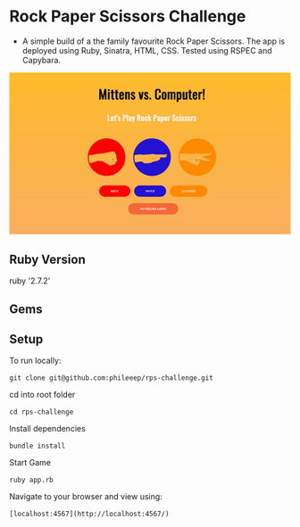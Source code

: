 # Rock Paper Scissors Challenge

- A simple build of a the family favourite Rock Paper Scissors. The app is deployed using Ruby, Sinatra, HTML, CSS. Tested using RSPEC and Capybara. 

![RPS Image](/images/loading_screen.png)

## Ruby Version
ruby '2.7.2'

## Gems


## Setup 

To run locally: 

```
git clone git@github.com:phileeep/rps-challenge.git
```

cd into root folder

```
cd rps-challenge
```

Install dependencies

```
bundle install
```

Start Game
```
ruby app.rb
```

Navigate to your browser and view using: 
```
[localhost:4567](http://localhost:4567/)
```